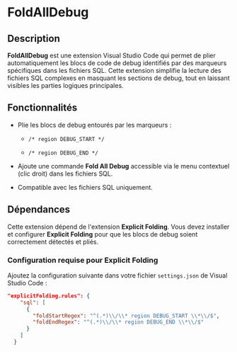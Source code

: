 # FoldAllDebug

## Description

**FoldAllDebug** est une extension Visual Studio Code qui permet de plier automatiquement les blocs de code de debug identifiés par des marqueurs spécifiques dans les fichiers SQL. Cette extension simplifie la lecture des fichiers SQL complexes en masquant les sections de debug, tout en laissant visibles les parties logiques principales.

## Fonctionnalités

- Plie les blocs de debug entourés par les marqueurs :

  - `/* region DEBUG_START */`

  - `/* region DEBUG_END */`

- Ajoute une commande **Fold All Debug** accessible via le menu contextuel (clic droit) dans les fichiers SQL.

- Compatible avec les fichiers SQL uniquement.

## Dépendances

Cette extension dépend de l'extension **Explicit Folding**. Vous devez installer et configurer **Explicit Folding** pour que les blocs de debug soient correctement détectés et pliés.

### Configuration requise pour Explicit Folding

Ajoutez la configuration suivante dans votre fichier `settings.json` de Visual Studio Code :

```json
"explicitFolding.rules": {
    "sql": [
      {
        "foldStartRegex": "^(.*)\\/\\* region DEBUG_START \\*\\/$",
        "foldEndRegex": "^(.*)\\/\\* region DEBUG_END \\*\\/$"
      }
    ]
  }
```